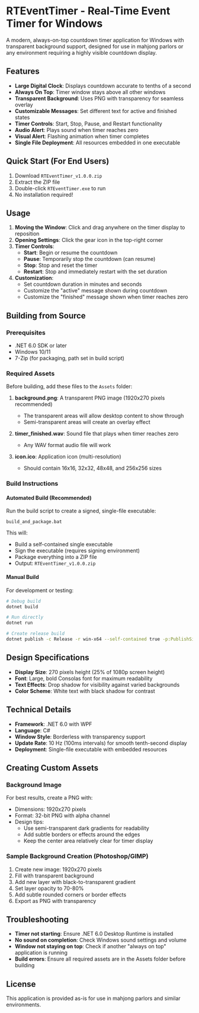 # RTEventTimer - Real-Time Event Timer for Windows

A modern, always-on-top countdown timer application for Windows with transparent background support, designed for use in mahjong parlors or any environment requiring a highly visible countdown display.

## Features

- **Large Digital Clock**: Displays countdown accurate to tenths of a second
- **Always On Top**: Timer window stays above all other windows
- **Transparent Background**: Uses PNG with transparency for seamless overlay
- **Customizable Messages**: Set different text for active and finished states
- **Timer Controls**: Start, Stop, Pause, and Restart functionality
- **Audio Alert**: Plays sound when timer reaches zero
- **Visual Alert**: Flashing animation when timer completes
- **Single File Deployment**: All resources embedded in one executable


## Quick Start (For End Users)

1. Download `RTEventTimer_v1.0.0.zip`
2. Extract the ZIP file
3. Double-click `RTEventTimer.exe` to run
4. No installation required!

## Usage

1. **Moving the Window**: Click and drag anywhere on the timer display to reposition
2. **Opening Settings**: Click the gear icon in the top-right corner
3. **Timer Controls**:
   - **Start**: Begin or resume the countdown
   - **Pause**: Temporarily stop the countdown (can resume)
   - **Stop**: Stop and reset the timer
   - **Restart**: Stop and immediately restart with the set duration
4. **Customization**:
   - Set countdown duration in minutes and seconds
   - Customize the "active" message shown during countdown
   - Customize the "finished" message shown when timer reaches zero

## Building from Source

### Prerequisites

- .NET 6.0 SDK or later
- Windows 10/11
- 7-Zip (for packaging, path set in build script)

### Required Assets

Before building, add these files to the `Assets` folder:

1. **background.png**: A transparent PNG image (1920x270 pixels recommended)
   - The transparent areas will allow desktop content to show through
   - Semi-transparent areas will create an overlay effect
   
2. **timer_finished.wav**: Sound file that plays when timer reaches zero
   - Any WAV format audio file will work

3. **icon.ico**: Application icon (multi-resolution)
   - Should contain 16x16, 32x32, 48x48, and 256x256 sizes

### Build Instructions

#### Automated Build (Recommended)

Run the build script to create a signed, single-file executable:

```batch
build_and_package.bat
```

This will:
- Build a self-contained single executable
- Sign the executable (requires signing environment)
- Package everything into a ZIP file
- Output: `RTEventTimer_v1.0.0.zip`

#### Manual Build

For development or testing:

```bash
# Debug build
dotnet build

# Run directly
dotnet run

# Create release build
dotnet publish -c Release -r win-x64 --self-contained true -p:PublishSingleFile=true
```

## Design Specifications

- **Display Size**: 270 pixels height (25% of 1080p screen height)
- **Font**: Large, bold Consolas font for maximum readability
- **Text Effects**: Drop shadow for visibility against varied backgrounds
- **Color Scheme**: White text with black shadow for contrast

## Technical Details

- **Framework**: .NET 6.0 with WPF
- **Language**: C#
- **Window Style**: Borderless with transparency support
- **Update Rate**: 10 Hz (100ms intervals) for smooth tenth-second display
- **Deployment**: Single-file executable with embedded resources

## Creating Custom Assets

### Background Image
For best results, create a PNG with:
- Dimensions: 1920x270 pixels
- Format: 32-bit PNG with alpha channel
- Design tips:
  - Use semi-transparent dark gradients for readability
  - Add subtle borders or effects around the edges
  - Keep the center area relatively clear for timer display

### Sample Background Creation (Photoshop/GIMP)
1. Create new image: 1920x270 pixels
2. Fill with transparent background
3. Add new layer with black-to-transparent gradient
4. Set layer opacity to 70-80%
5. Add subtle rounded corners or border effects
6. Export as PNG with transparency

## Troubleshooting

- **Timer not starting**: Ensure .NET 6.0 Desktop Runtime is installed
- **No sound on completion**: Check Windows sound settings and volume
- **Window not staying on top**: Check if another "always on top" application is running
- **Build errors**: Ensure all required assets are in the Assets folder before building

## License

This application is provided as-is for use in mahjong parlors and similar environments. 